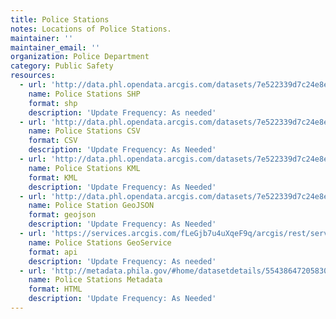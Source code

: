 ```yaml
---
title: Police Stations
notes: Locations of Police Stations.
maintainer: ''
maintainer_email: ''
organization: Police Department
category: Public Safety
resources:
  - url: 'http://data.phl.opendata.arcgis.com/datasets/7e522339d7c24e8ea5f2c7780291c315_0.zip'
    name: Police Stations SHP
    format: shp
    description: 'Update Frequency: As needed'
  - url: 'http://data.phl.opendata.arcgis.com/datasets/7e522339d7c24e8ea5f2c7780291c315_0.csv'
    name: Police Stations CSV
    format: CSV
    description: 'Update Frequency: As Needed'
  - url: 'http://data.phl.opendata.arcgis.com/datasets/7e522339d7c24e8ea5f2c7780291c315_0.kml'
    name: Police Stations KML
    format: KML
    description: 'Update Frequency: As Needed'
  - url: 'http://data.phl.opendata.arcgis.com/datasets/7e522339d7c24e8ea5f2c7780291c315_0.geojson'
    name: Police Station GeoJSON
    format: geojson
    description: 'Update Frequency: As Needed'
  - url: 'https://services.arcgis.com/fLeGjb7u4uXqeF9q/arcgis/rest/services/Police_Stations/FeatureServer/0/query?outFields=*&where=1%3D1'
    name: Police Stations GeoService
    format: api
    description: 'Update Frequency: As needed'
  - url: 'http://metadata.phila.gov/#home/datasetdetails/5543864720583086178c4e7f/representationdetails/55438a849b989a05172d0cff/'
    name: Police Stations Metadata
    format: HTML
    description: 'Update Frequency: As Needed'
---
```

